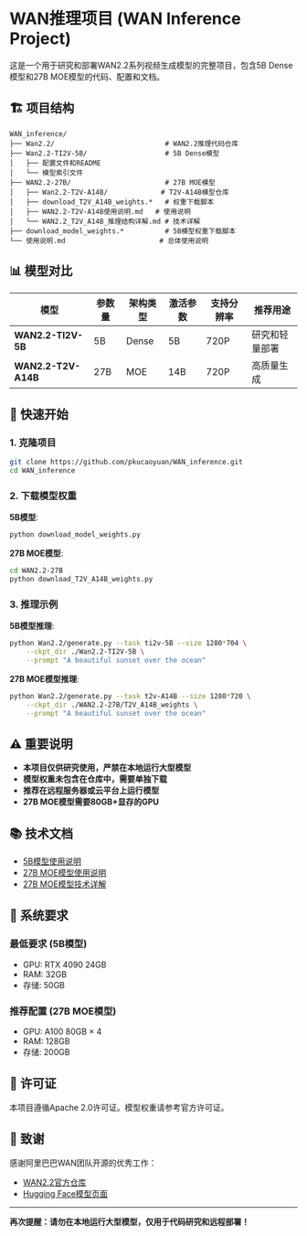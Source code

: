 # WAN推理项目 (WAN Inference Project)

这是一个用于研究和部署WAN2.2系列视频生成模型的完整项目，包含5B Dense模型和27B MOE模型的代码、配置和文档。

## 🏗️ 项目结构

```
WAN_inference/
├── Wan2.2/                           # WAN2.2推理代码仓库
├── Wan2.2-TI2V-5B/                   # 5B Dense模型
│   ├── 配置文件和README
│   └── 模型索引文件
├── WAN2.2-27B/                       # 27B MOE模型
│   ├── Wan2.2-T2V-A14B/             # T2V-A14B模型仓库
│   ├── download_T2V_A14B_weights.*   # 权重下载脚本
│   ├── WAN2.2-T2V-A14B使用说明.md   # 使用说明
│   └── WAN2.2_T2V_A14B_推理结构详解.md # 技术详解
├── download_model_weights.*          # 5B模型权重下载脚本
└── 使用说明.md                       # 总体使用说明
```

## 📊 模型对比

| 模型 | 参数量 | 架构类型 | 激活参数 | 支持分辨率 | 推荐用途 |
|------|--------|----------|----------|------------|----------|
| **WAN2.2-TI2V-5B** | 5B | Dense | 5B | 720P | 研究和轻量部署 |
| **WAN2.2-T2V-A14B** | 27B | MOE | 14B | 720P | 高质量生成 |

## 🚀 快速开始

### 1. 克隆项目
```bash
git clone https://github.com/pkucaoyuan/WAN_inference.git
cd WAN_inference
```

### 2. 下载模型权重

**5B模型**:
```bash
python download_model_weights.py
```

**27B MOE模型**:
```bash
cd WAN2.2-27B
python download_T2V_A14B_weights.py
```

### 3. 推理示例

**5B模型推理**:
```bash
python Wan2.2/generate.py --task ti2v-5B --size 1280*704 \
    --ckpt_dir ./Wan2.2-TI2V-5B \
    --prompt "A beautiful sunset over the ocean"
```

**27B MOE模型推理**:
```bash
python Wan2.2/generate.py --task t2v-A14B --size 1280*720 \
    --ckpt_dir ./WAN2.2-27B/T2V_A14B_weights \
    --prompt "A beautiful sunset over the ocean"
```

## ⚠️ 重要说明

- **本项目仅供研究使用，严禁在本地运行大型模型**
- **模型权重未包含在仓库中，需要单独下载**
- **推荐在远程服务器或云平台上运行模型**
- **27B MOE模型需要80GB+显存的GPU**

## 📚 技术文档

- [5B模型使用说明](使用说明.md)
- [27B MOE模型使用说明](WAN2.2-27B/WAN2.2-T2V-A14B使用说明.md)
- [27B MOE模型技术详解](WAN2.2-27B/WAN2.2_T2V_A14B_推理结构详解.md)

## 🔧 系统要求

### 最低要求 (5B模型)
- GPU: RTX 4090 24GB
- RAM: 32GB
- 存储: 50GB

### 推荐配置 (27B MOE模型)
- GPU: A100 80GB × 4
- RAM: 128GB
- 存储: 200GB

## 📄 许可证

本项目遵循Apache 2.0许可证。模型权重请参考官方许可证。

## 🙏 致谢

感谢阿里巴巴WAN团队开源的优秀工作：
- [WAN2.2官方仓库](https://github.com/Wan-Video/Wan2.2)
- [Hugging Face模型页面](https://huggingface.co/Wan-AI)

---

**再次提醒：请勿在本地运行大型模型，仅用于代码研究和远程部署！**

